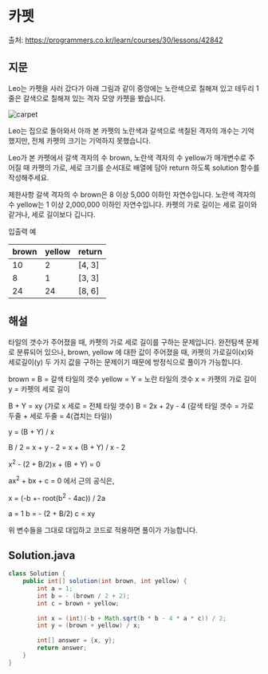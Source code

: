 # 카펫

출처: https://programmers.co.kr/learn/courses/30/lessons/42842

## 지문

Leo는 카펫을 사러 갔다가 아래 그림과 같이 중앙에는 노란색으로 칠해져 있고 테두리 1줄은 갈색으로 칠해져 있는 격자 모양 카펫을 봤습니다.

![carpet](https://grepp-programmers.s3.ap-northeast-2.amazonaws.com/files/production/b1ebb809-f333-4df2-bc81-02682900dc2d/carpet.png)

Leo는 집으로 돌아와서 아까 본 카펫의 노란색과 갈색으로 색칠된 격자의 개수는 기억했지만, 전체 카펫의 크기는 기억하지 못했습니다.

Leo가 본 카펫에서 갈색 격자의 수 brown, 노란색 격자의 수 yellow가 매개변수로 주어질 때 카펫의 가로, 세로 크기를 순서대로 배열에 담아 return 하도록 solution 함수를 작성해주세요.

제한사항
갈색 격자의 수 brown은 8 이상 5,000 이하인 자연수입니다.
노란색 격자의 수 yellow는 1 이상 2,000,000 이하인 자연수입니다.
카펫의 가로 길이는 세로 길이와 같거나, 세로 길이보다 깁니다.

입출력 예

brown	| yellow	| return
-- | -- | --
10	|2|	[4, 3]
8	|1|	[3, 3]
24	|24|	[8, 6]

## 해설

타일의 갯수가 주어졌을 때, 카펫의 가로 세로 길이를 구하는 문제입니다. 완전탐색 문제로 분류되어 있으나, brown, yellow 에 대한 값이 주어졌을 때, 카펫의 가로길이(x)와 세로길이(y) 두 가지 값을 구하는 문제이기 때문에 방정식으로 풀이가 가능합니다. 

brown = B = 갈색 타일의 갯수
yellow = Y = 노란 타일의 갯수
x = 카펫의 가로 길이
y = 카펫의 세로 길이

B + Y = xy (가로 x 세로 = 전체 타일 갯수)
B = 2x + 2y - 4 (갈색 타일 갯수 = 가로 두줄 + 세로 두줄 = 4(겹치는 타일))

y = (B + Y) / x

B / 2 = x + y - 2 = x + (B + Y) / x - 2

x<sup>2</sup> - (2 + B/2)x + (B + Y) = 0

ax<sup>2</sup> + bx + c = 0 에서 근의 공식은,

x = (-b +- root(b<sup>2</sup> - 4ac)) / 2a

a = 1
b = - (2 + B/2)
c = xy

위 변수들을 그대로 대입하고 코드로 적용하면 풀이가 가능합니다. 

## Solution.java
~~~java
class Solution {
    public int[] solution(int brown, int yellow) {
        int a = 1;
        int b = - (brown / 2 + 2);
        int c = brown + yellow;
        
        int x = (int)(-b + Math.sqrt(b * b - 4 * a * c)) / 2;
        int y = (brown + yellow) / x;
            
        int[] answer = {x, y};
        return answer;
    }
}
~~~
